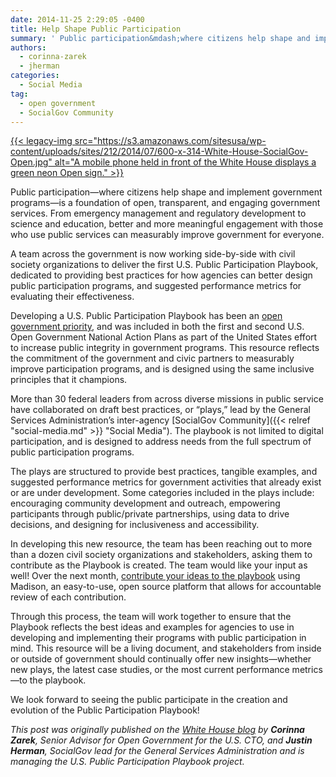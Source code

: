 ```yaml
---
date: 2014-11-25 2:29:05 -0400
title: Help Shape Public Participation
summary: ' Public participation&mdash;where citizens help shape and implement government programs&mdash;is a foundation of open, transparent, and engaging government services. From emergency management and regulatory development to science and education, better and more meaningful engagement with those'
authors:
  - corinna-zarek
  - jherman
categories:
  - Social Media
tag:
  - open government
  - SocialGov Community
---
```


[
  ](https://s3.amazonaws.com/sitesusa/wp-content/uploads/sites/212/2014/07/600-x-314-White-House-SocialGov-Open.jpg) [{{< legacy-img src="https://s3.amazonaws.com/sitesusa/wp-content/uploads/sites/212/2014/07/600-x-314-White-House-SocialGov-Open.jpg" alt="A mobile phone held in front of the White House displays a green neon Open sign." >}}](https://s3.amazonaws.com/sitesusa/wp-content/uploads/sites/212/2014/07/600-x-314-White-House-SocialGov-Open.jpg)

Public participation—where citizens help shape and implement government programs—is a foundation of open, transparent, and engaging government services. From emergency management and regulatory development to science and education, better and more meaningful engagement with those who use public services can measurably improve government for everyone.

A team across the government is now working side-by-side with civil society organizations to deliver the first U.S. Public Participation Playbook, dedicated to providing best practices for how agencies can better design public participation programs, and suggested performance metrics for evaluating their effectiveness.

Developing a U.S. Public Participation Playbook has been an [open government priority](http://www.whitehouse.gov/blog/2014/04/30/open-government-public-participation-we-can-t-do-it-without-you), and was included in both the first and second U.S. Open Government National Action Plans as part of the United States effort to increase public integrity in government programs. This resource reflects the commitment of the government and civic partners to measurably improve participation programs, and is designed using the same inclusive principles that it champions.

More than 30 federal leaders from across diverse missions in public service have collaborated on draft best practices, or “plays,” lead by the General Services Administration’s inter-agency [SocialGov Community]({{< relref "social-media.md" >}} "Social Media"). The playbook is not limited to digital participation, and is designed to address needs from the full spectrum of public participation programs.

The plays are structured to provide best practices, tangible examples, and suggested performance metrics for government activities that already exist or are under development. Some categories included in the plays include: encouraging community development and outreach, empowering participants through public/private partnerships, using data to drive decisions, and designing for inclusiveness and accessibility.

In developing this new resource, the team has been reaching out to more than a dozen civil society organizations and stakeholders, asking them to contribute as the Playbook is created. The team would like your input as well! Over the next month, [contribute your ideas to the playbook](http://mymadison.io/docs/us-public-participation-playbook) using Madison, an easy-to-use, open source platform that allows for accountable review of each contribution.

Through this process, the team will work together to ensure that the Playbook reflects the best ideas and examples for agencies to use in developing and implementing their programs with public participation in mind. This resource will be a living document, and stakeholders from inside or outside of government should continually offer new insights—whether new plays, the latest case studies, or the most current performance metrics—to the playbook.

We look forward to seeing the public participate in the creation and evolution of the Public Participation Playbook!

_This post was originally published on the [White House blog](http://www.whitehouse.gov/blog/2014/11/25/help-shape-public-participation) by_ _**Corinna Zarek**, Senior Advisor for Open Government for the U.S. CTO, and_ _**Justin Herman**, SocialGov lead for the General Services Administration and is managing the U.S. Public Participation Playbook project._